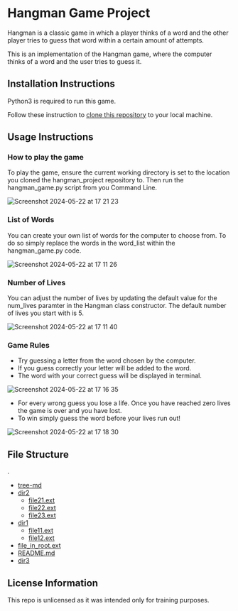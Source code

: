 # Hangman Game Project

Hangman is a classic game in which a player thinks of a word and the other player tries to guess that word within a certain amount of attempts.

This is an implementation of the Hangman game, where the computer thinks of a word and the user tries to guess it. 




## Installation Instructions
Python3 is required to run this game.

Follow these instruction to [clone this repository](https://docs.github.com/en/repositories/creating-and-managing-repositories/cloning-a-repository#cloning-a-repository) to your local machine.




## Usage Instructions

### How to play the game

To play the game, ensure the current working directory is set to the location you cloned the hangman_project repository to. 
Then run the hangman_game.py script from you Command Line.


![Screenshot 2024-05-22 at 17 21 23](https://github.com/gilesncwilliams/hangman_project/assets/150936411/1d71f32d-4423-4362-a96e-ffb03b88d3fe)

### List of Words

You can create your own list of words for the computer to choose from. 
To do so simply replace the words in the word_list within the hangman_game.py code.


![Screenshot 2024-05-22 at 17 11 26](https://github.com/gilesncwilliams/hangman_project/assets/150936411/2c99b437-3135-4453-bfab-5f756cd6751c)

### Number of Lives

You can adjust the number of lives by updating the default value for the num_lives paramter in the Hangman class constructor. 
The default number of lives you start with is 5.



![Screenshot 2024-05-22 at 17 11 40](https://github.com/gilesncwilliams/hangman_project/assets/150936411/cfb9ecd5-fafe-44c1-84b3-1806d73d501a)


### Game Rules 

- Try guessing a letter from the word chosen by the computer.
- If you guess correctly your letter will be added to the word.
- The word with your correct guess will be displayed in terminal.
  
![Screenshot 2024-05-22 at 17 16 35](https://github.com/gilesncwilliams/hangman_project/assets/150936411/01e6701c-eff5-4142-a053-f9e7f04e8b5b)

- For every wrong guess you lose a life. Once you have reached zero lives the game is over and you have lost.
- To win simply guess the word before your lives run out!
  
![Screenshot 2024-05-22 at 17 18 30](https://github.com/gilesncwilliams/hangman_project/assets/150936411/6827fb26-1df4-411a-9048-09ddaa22842b)



## File Structure

.
 * [tree-md](./tree-md)
 * [dir2](./dir2)
   * [file21.ext](./dir2/file21.ext)
   * [file22.ext](./dir2/file22.ext)
   * [file23.ext](./dir2/file23.ext)
 * [dir1](./dir1)
   * [file11.ext](./dir1/file11.ext)
   * [file12.ext](./dir1/file12.ext)
 * [file_in_root.ext](./file_in_root.ext)
 * [README.md](./README.md)
 * [dir3](./dir3)


## License Information
This repo is unlicensed as it was intended only for training purposes.
